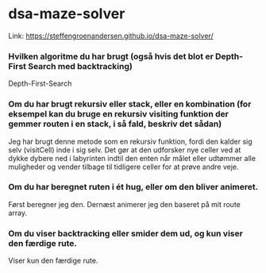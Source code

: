 # dsa-maze-solver

Link: https://steffengroenandersen.github.io/dsa-maze-solver/

### Hvilken algoritme du har brugt (også hvis det blot er Depth-First Search med backtracking)
Depth-First-Search

### Om du har brugt rekursiv eller stack, eller en kombination (for eksempel kan du bruge en rekursiv visiting funktion der gemmer routen i en stack, i så fald, beskriv det sådan)
Jeg har brugt denne metode som en rekursiv funktion, fordi den kalder sig selv (visitCell) inde i sig selv. Det gør at den udforsker nye celler ved at dykke dybere ned i labyrinten indtil den enten når målet eller udtømmer alle muligheder og vender tilbage til tidligere celler for at prøve andre veje.

### Om du har beregnet ruten i ét hug, eller om den bliver animeret.
Først beregner jeg den. Dernæst animerer jeg den baseret på mit route array.

### Om du viser backtracking eller smider dem ud, og kun viser den færdige rute.
Viser kun den færdige rute.

